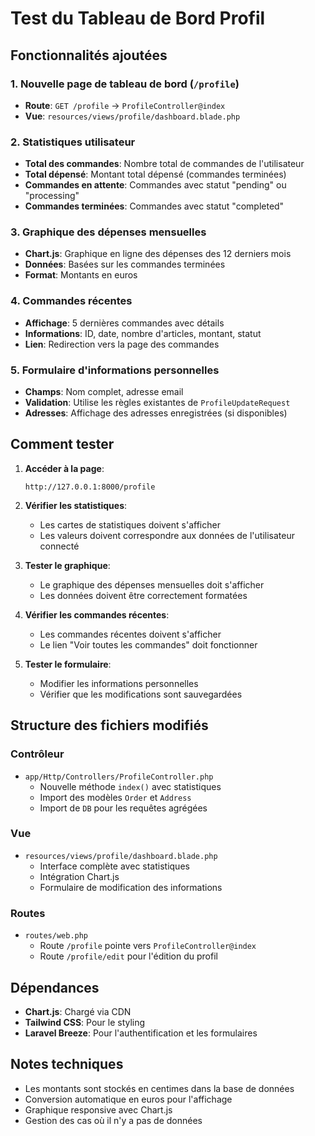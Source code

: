 # Test du Tableau de Bord Profil

## Fonctionnalités ajoutées

### 1. Nouvelle page de tableau de bord (`/profile`)
- **Route**: `GET /profile` → `ProfileController@index`
- **Vue**: `resources/views/profile/dashboard.blade.php`

### 2. Statistiques utilisateur
- **Total des commandes**: Nombre total de commandes de l'utilisateur
- **Total dépensé**: Montant total dépensé (commandes terminées)
- **Commandes en attente**: Commandes avec statut "pending" ou "processing"
- **Commandes terminées**: Commandes avec statut "completed"

### 3. Graphique des dépenses mensuelles
- **Chart.js**: Graphique en ligne des dépenses des 12 derniers mois
- **Données**: Basées sur les commandes terminées
- **Format**: Montants en euros

### 4. Commandes récentes
- **Affichage**: 5 dernières commandes avec détails
- **Informations**: ID, date, nombre d'articles, montant, statut
- **Lien**: Redirection vers la page des commandes

### 5. Formulaire d'informations personnelles
- **Champs**: Nom complet, adresse email
- **Validation**: Utilise les règles existantes de `ProfileUpdateRequest`
- **Adresses**: Affichage des adresses enregistrées (si disponibles)

## Comment tester

1. **Accéder à la page**:
   ```
   http://127.0.0.1:8000/profile
   ```

2. **Vérifier les statistiques**:
   - Les cartes de statistiques doivent s'afficher
   - Les valeurs doivent correspondre aux données de l'utilisateur connecté

3. **Tester le graphique**:
   - Le graphique des dépenses mensuelles doit s'afficher
   - Les données doivent être correctement formatées

4. **Vérifier les commandes récentes**:
   - Les commandes récentes doivent s'afficher
   - Le lien "Voir toutes les commandes" doit fonctionner

5. **Tester le formulaire**:
   - Modifier les informations personnelles
   - Vérifier que les modifications sont sauvegardées

## Structure des fichiers modifiés

### Contrôleur
- `app/Http/Controllers/ProfileController.php`
  - Nouvelle méthode `index()` avec statistiques
  - Import des modèles `Order` et `Address`
  - Import de `DB` pour les requêtes agrégées

### Vue
- `resources/views/profile/dashboard.blade.php`
  - Interface complète avec statistiques
  - Intégration Chart.js
  - Formulaire de modification des informations

### Routes
- `routes/web.php`
  - Route `/profile` pointe vers `ProfileController@index`
  - Route `/profile/edit` pour l'édition du profil

## Dépendances
- **Chart.js**: Chargé via CDN
- **Tailwind CSS**: Pour le styling
- **Laravel Breeze**: Pour l'authentification et les formulaires

## Notes techniques
- Les montants sont stockés en centimes dans la base de données
- Conversion automatique en euros pour l'affichage
- Graphique responsive avec Chart.js
- Gestion des cas où il n'y a pas de données




